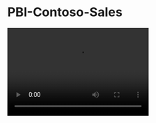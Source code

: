 # PBI-Contoso-Sales

<video width="320" height="200" controls preload> 
    <source src="PBI_Contoso_Sales.webm"></https://github.com/aaronmkwong/PBI-Contoso-Sales/blob/main/PBI_Contoso_Sales.webm> 
</video>
